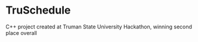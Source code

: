 # TruSchedule
C++ project created at Truman State University Hackathon, winning second place overall
